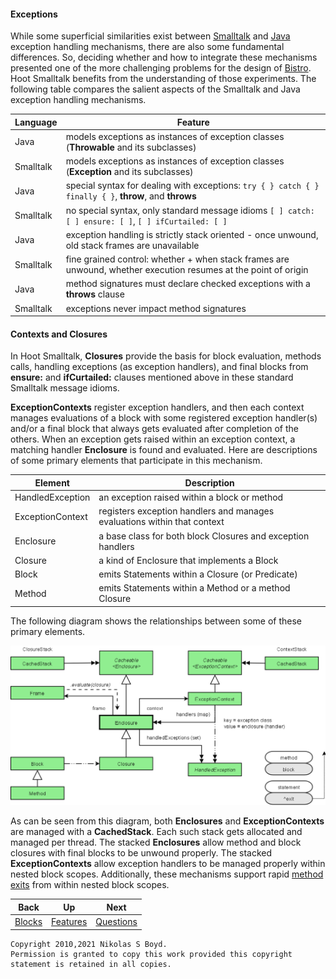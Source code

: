 #### Exceptions ####

While some superficial similarities exist between [Smalltalk][smalltalk] and [Java][java] exception
handling mechanisms, there are also some fundamental differences.
So, deciding whether and how to integrate these mechanisms presented one of the more challenging
problems for the design of [Bistro][bistro].
Hoot Smalltalk benefits from the understanding of those experiments.
The following table compares the salient aspects of the Smalltalk and Java exception handling mechanisms.

| **Language** | **Feature** |
| ------------ | ----------- |
| Java      | models exceptions as instances of exception classes (**Throwable** and its subclasses) |
| Smalltalk | models exceptions as instances of exception classes (**Exception** and its subclasses) |
| Java      | special syntax for dealing with exceptions: `try { } catch { } finally { }`, **throw**, and **throws** |
| Smalltalk | no special syntax, only standard message idioms `[ ] catch: [ ] ensure: [ ]`, `[ ] ifCurtailed: [ ]` |
| Java      | exception handling is strictly stack oriented - once unwound, old stack frames are unavailable |
| Smalltalk | fine grained control: whether + when stack frames are unwound, whether execution resumes at the point of origin |
| Java      | method signatures must declare checked exceptions with a **throws** clause |
| Smalltalk | exceptions never impact method signatures |

#### Contexts and Closures

In Hoot Smalltalk, **Closures** provide the basis for block evaluation, methods calls, handling exceptions (as exception handlers), and
final blocks from **ensure:** and **ifCurtailed:** clauses mentioned above in these standard Smalltalk message idioms.

**ExceptionContexts** register exception handlers, and then each context manages evaluations of a block with some
registered exception handler(s) and/or a final block that always gets evaluated after completion of the others.
When an exception gets raised within an exception context, a matching handler **Enclosure** is found and evaluated.
Here are descriptions of some primary elements that participate in this mechanism.

| **Element** | **Description** |
| ----------- | --------------- |
| HandledException | an exception raised within a block or method |
| ExceptionContext | registers exception handlers and manages evaluations within that context |
| Enclosure   | a base class for both block Closures and exception handlers |
| Closure     | a kind of Enclosure that implements a Block |
| Block       | emits Statements within a Closure (or Predicate) |
| Method      | emits Statements within a Method or a method Closure |

The following diagram shows the relationships between some of these primary elements.

![Exception Model][exception-model]

As can be seen from this diagram, both **Enclosures** and **ExceptionContexts** are managed with a **CachedStack**.
Each such stack gets allocated and managed per thread.
The stacked **Enclosures** allow method and block closures with final blocks to be unwound properly.
The stacked **ExceptionContexts** allow exception handlers to be managed properly within nested block scopes.
Additionally, these mechanisms support rapid [method exits](blocks.md#method-returns-from-blocks) from within nested block scopes.

| **Back** | **Up** | **Next** |
| -------- | ------ | -------- |
| [Blocks](blocks.md#blocks) | [Features](../#features) | [Questions](faq.md#frequently-asked-questions) |

```
Copyright 2010,2021 Nikolas S Boyd.
Permission is granted to copy this work provided this copyright statement is retained in all copies.
```


[bistro]: https://bitbucket.org/nik_boyd/bistro-smalltalk/ "Bistro"
[smalltalk]: https://en.wikipedia.org/wiki/Smalltalk "Smalltalk"
[images]: https://en.wikipedia.org/wiki/Smalltalk#Image-based_persistence "Image Persistence"
[java]: https://en.wikipedia.org/wiki/Java_%28programming_language%29 "Java"
[csharp]: https://en.wikipedia.org/wiki/C_Sharp_%28programming_language%29 "C#"
[antlr]: https://www.antlr.org/ "ANTLR"
[st]: https://www.stringtemplate.org/ "StringTemplate"
[git]: https://git-scm.com/ "Git"
[github]: https://github.com/ "GitHub"
[nexus]: https://www.sonatype.com/nexus "Sonatype Nexus"
[generics]: https://en.wikipedia.org/wiki/Parametric_polymorphism "Generic Types"
[exception-model]: closures.png
